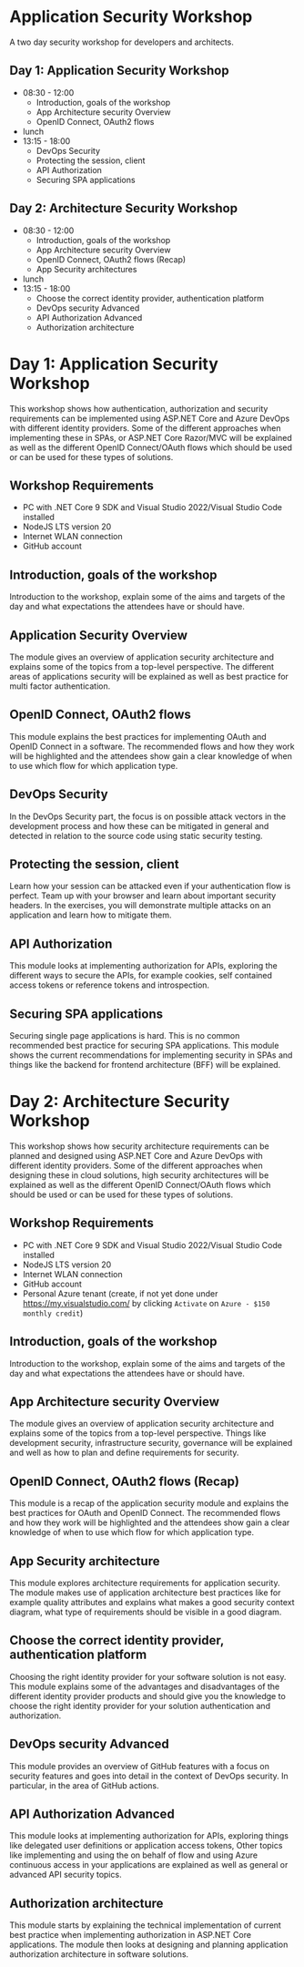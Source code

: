 # Application Security Workshop

A two day security workshop for developers and architects.

## Day 1: Application Security Workshop

- 08:30 - 12:00
  - Introduction, goals of the workshop
  - App Architecture security Overview
  - OpenID Connect, OAuth2 flows
- lunch
- 13:15 - 18:00
  - DevOps Security
  - Protecting the session, client
  - API Authorization
  - Securing SPA applications

## Day 2: Architecture Security Workshop

- 08:30 - 12:00
  - Introduction, goals of the workshop
  - App Architecture security Overview
  - OpenID Connect, OAuth2 flows (Recap)
  - App Security architectures
- lunch
- 13:15 - 18:00
  - Choose the correct identity provider, authentication platform
  - DevOps security Advanced
  - API Authorization Advanced
  - Authorization architecture

# Day 1: Application Security Workshop

This workshop shows how authentication, authorization and security requirements can be implemented using ASP.NET Core and Azure DevOps with different identity providers. Some of the different approaches when implementing these in SPAs, or ASP.NET Core Razor/MVC will be explained as well as the different OpenID Connect/OAuth flows which should be used or can be used for these types of solutions.

## Workshop Requirements

- PC with .NET Core 9 SDK and Visual Studio 2022/Visual Studio Code installed
- NodeJS LTS version 20
- Internet WLAN connection
- GitHub account

## Introduction, goals of the workshop

Introduction to the workshop, explain some of the aims and targets of the day and what expectations the attendees have or should have.

## Application Security Overview

The module gives an overview of application security architecture and explains some of the topics from a top-level perspective. The different areas of applications security will be explained as well as best practice for multi factor authentication.

## OpenID Connect, OAuth2 flows

This module explains the best practices for implementing OAuth and OpenID Connect in a software. The recommended flows and how they work will be highlighted and the attendees show gain a clear knowledge of when to use which flow for which application type.

## DevOps Security

In the DevOps Security part, the focus is on possible attack vectors in the development process and how these can be mitigated in general and detected in relation to the source code using static security testing.

## Protecting the session, client

Learn how your session can be attacked even if your authentication flow is perfect. Team up with your browser and learn about important security headers. In the exercises, you will demonstrate multiple attacks on an application and learn how to mitigate them.

## API Authorization

This module looks at implementing authorization for APIs, exploring the different ways to secure the APIs, for example cookies, self contained access tokens or reference tokens and introspection.

## Securing SPA applications

Securing single page applications is hard. This is no common recommended best practice for securing SPA applications. This module shows the current recommendations for implementing security in SPAs and things like the backend for frontend architecture (BFF) will be explained.

# Day 2: Architecture Security Workshop

This workshop shows how security architecture requirements can be planned and designed using ASP.NET Core and Azure DevOps with different identity providers. Some of the different approaches when designing these in cloud solutions, high security architectures will be explained as well as the different OpenID Connect/OAuth flows which should be used or can be used for these types of solutions.

## Workshop Requirements

- PC with .NET Core 9 SDK and Visual Studio 2022/Visual Studio Code installed
- NodeJS LTS version 20
- Internet WLAN connection
- GitHub account
- Personal Azure tenant (create, if not yet done under https://my.visualstudio.com/ by clicking `Activate` on `Azure - $150 monthly credit`)

## Introduction, goals of the workshop

Introduction to the workshop, explain some of the aims and targets of the day and what expectations the attendees have or should have.

## App Architecture security Overview

The module gives an overview of application security architecture and explains some of the topics from a top-level perspective. Things like development security, infrastructure security, governance will be explained and well as how to plan and define requirements for security.

## OpenID Connect, OAuth2 flows (Recap)

This module is a recap of the application security module and explains the best practices for OAuth and OpenID Connect. The recommended flows and how they work will be highlighted and the attendees show gain a clear knowledge of when to use which flow for which application type.

## App Security architecture

This module explores architecture requirements for application security. The module makes use of application architecture best practices like for example quality attributes and explains what makes a good security context diagram, what type of requirements should be visible in a good diagram.

## Choose the correct identity provider, authentication platform

Choosing the right identity provider for your software solution is not easy. This module explains some of the advantages and disadvantages of the different identity provider products and should give you the knowledge to choose the right identity provider for your solution authentication and authorization.

## DevOps security Advanced

This module provides an overview of GitHub features with a focus on security features and goes into detail in the context of DevOps security. In particular, in the area of GitHub actions.

## API Authorization Advanced

This module looks at implementing authorization for APIs, exploring things like delegated user definitions or application access tokens, Other topics like implementing and using the on behalf of flow and using Azure continuous access in your applications are explained as well as general or advanced API security topics.

## Authorization architecture

This module starts by explaining the technical implementation of current best practice when implementing authorization in ASP.NET Core applications. The module then looks at designing and planning application authorization architecture in software solutions.
